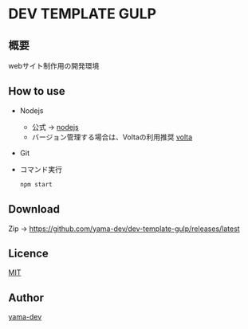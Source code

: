 # DEV TEMPLATE GULP

## 概要

webサイト制作用の開発環境

## How to use

- Nodejs
  - 公式 -> [nodejs](https://nodejs.org/ja/)
  - バージョン管理する場合は、Voltaの利用推奨 [volta](https://volta.sh/)

- Git

- コマンド実行

    ``` bash
    npm start
    ```

## Download

Zip -> https://github.com/yama-dev/dev-template-gulp/releases/latest

## Licence

[MIT](https://mit-license.org/)

## Author

[yama-dev](https://github.com/yama-dev)

